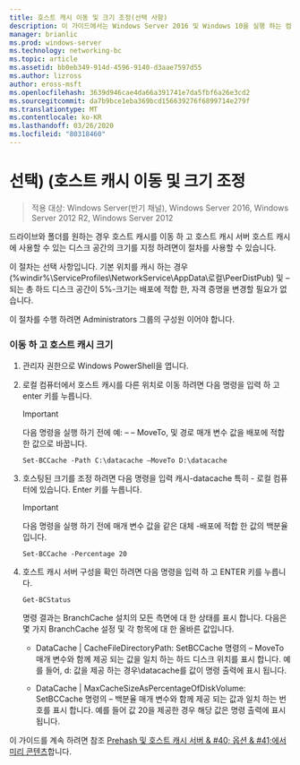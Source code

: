 ```yaml
---
title: 호스트 캐시 이동 및 크기 조정(선택 사항)
description: 이 가이드에서는 Windows Server 2016 및 Windows 10을 실행 하는 컴퓨터에서 호스트 캐시 모드로 BranchCache를 배포 하는 방법 지침을 제공
manager: brianlic
ms.prod: windows-server
ms.technology: networking-bc
ms.topic: article
ms.assetid: bb0eb349-914d-4596-9140-d3aae7597d55
ms.author: lizross
author: eross-msft
ms.openlocfilehash: 3639d946cae4da66a391741e7da5fbf6a26e3cd2
ms.sourcegitcommit: da7b9bce1eba369bcd156639276f6899714e279f
ms.translationtype: MT
ms.contentlocale: ko-KR
ms.lasthandoff: 03/26/2020
ms.locfileid: "80318460"
---
```

# <a name="move-and-resize-the-hosted-cache-optional"></a>선택\) \(호스트 캐시 이동 및 크기 조정

>적용 대상: Windows Server(반기 채널), Windows Server 2016, Windows Server 2012 R2, Windows Server 2012

드라이브와 폴더를 원하는 경우 호스트 캐시를 이동 하 고 호스트 캐시 서버 호스트 캐시에 사용할 수 있는 디스크 공간의 크기를 지정 하려면이 절차를 사용할 수 있습니다.

이 절차는 선택 사항입니다. 기본 위치를 캐시 하는 경우 \(%windir%\\ServiceProfiles\\NetworkService\\AppData\\로컬\\PeerDistPub\) 및 – 되는 총 하드 디스크 공간이 5%-크기는 배포에 적합 한, 자격 증명을 변경할 필요가 없습니다.

이 절차를 수행 하려면 Administrators 그룹의 구성원 이어야 합니다.

### <a name="to-move-and-resize-the-hosted-cache"></a>이동 하 고 호스트 캐시 크기

1. 관리자 권한으로 Windows PowerShell을 엽니다.

2. 로컬 컴퓨터에서 호스트 캐시를 다른 위치로 이동 하려면 다음 명령을 입력 하 고 enter 키를 누릅니다.

    > [!IMPORTANT]
    > 다음 명령을 실행 하기 전에 예: – – MoveTo, 및 경로 매개 변수 값을 배포에 적합 한 값으로 바꿉니다.

    ``` 
    Set-BCCache -Path C:\datacache –MoveTo D:\datacache
    ``` 

3.  호스팅된 크기를 조정 하려면 다음 명령을 입력 캐시-datacache 특히 \- 로컬 컴퓨터에 있습니다. Enter 키를 누릅니다.

    > [!IMPORTANT]
    > 다음 명령을 실행 하기 전에 매개 변수 값을 같은 대체 \-배포에 적합 한 값의 백분율입니다.  

    ``` 
    Set-BCCache -Percentage 20
    ``` 

4.  호스트 캐시 서버 구성을 확인 하려면 다음 명령을 입력 하 고 ENTER 키를 누릅니다.

    ``` 
    Get-BCStatus
    ``` 

    명령 결과는 BranchCache 설치의 모든 측면에 대 한 상태를 표시 합니다. 다음은 몇 가지 BranchCache 설정 및 각 항목에 대 한 올바른 값입니다.

    -   DataCache | CacheFileDirectoryPath: SetBCCache 명령의 – MoveTo 매개 변수와 함께 제공 되는 값을 일치 하는 하드 디스크 위치를 표시 합니다. 예를 들어, d: 값을 제공 하는 경우\\datacache를 값이 명령 출력에 표시 됩니다.

    -   DataCache | MaxCacheSizeAsPercentageOfDiskVolume: SetBCCache 명령의 – 백분율 매개 변수와 함께 제공 되는 값과 일치 하는 번호를 표시 합니다. 예를 들어 값 20을 제공한 경우 해당 값은 명령 출력에 표시 됩니다.

이 가이드를 계속 하려면 참조 [Prehash 및 호스트 캐시 서버 & #40; 옵션 & #41;에서 미리 콘텐츠](7-Bc-Prehash-Preload.md)합니다.